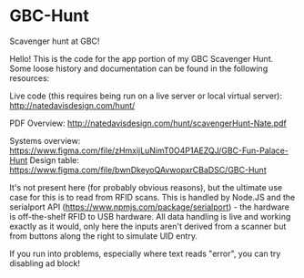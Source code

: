 # GBC-Hunt
Scavenger hunt at GBC! 

Hello! This is the code for the app portion of my GBC Scavenger Hunt. Some loose history and documentation can be found in the following
resources:

Live code (this requires being run on a live server or local virtual server): http://natedavisdesign.com/hunt/

PDF Overview: http://natedavisdesign.com/hunt/scavengerHunt-Nate.pdf

Systems overview: https://www.figma.com/file/zHmxijLuNimT0O4P1AEZQJ/GBC-Fun-Palace-Hunt
Design table: https://www.figma.com/file/bwnDkeyoQAvwopxrCBaDSC/GBC-Hunt

It's not present here (for probably obvious reasons), but the ultimate use case for this is to read from RFID scans. This is handled by 
Node.JS and the serialport API (https://www.npmjs.com/package/serialport) - the hardware is off-the-shelf RFID to USB hardware. 
All data handling is live and working exactly as it would, only here the inputs aren't derived from a scanner but from buttons along 
the right to simulate UID entry. 

If you run into problems, especially where text reads "error", you can try disabling ad block!

